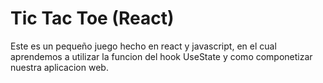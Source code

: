 # Tic Tac Toe (React)

Este es un pequeño juego hecho en react y javascript, en el cual aprendemos a utilizar la funcion del hook UseState y como componetizar nuestra aplicacion web.

